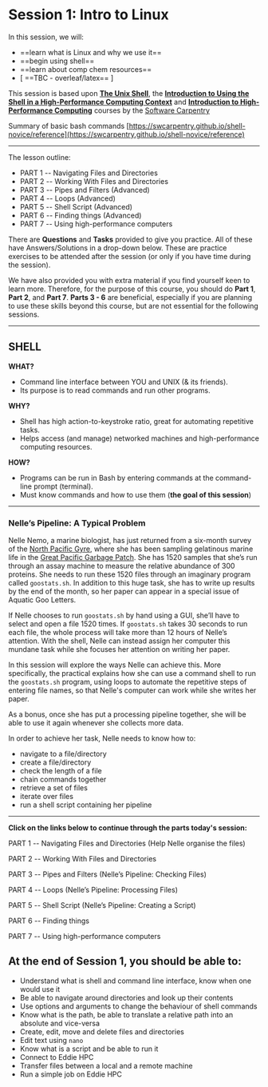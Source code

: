 # Session 1: Intro to Linux

In this session, we will:


- ==learn what is Linux and why we use it==
- ==begin using shell==
- ==learn about comp chem resources==
- [ ==TBC - overleaf/latex== ]



This session is based upon [**The Unix Shell**](https://swcarpentry.github.io/shell-novice/), the [**Introduction to Using the Shell in a High-Performance Computing Context**](http://www.hpc-carpentry.org/hpc-shell/) and [**Introduction to High-Performance Computing**](https://epcced.github.io/hpc-intro/) courses by the [Software Carpentry](https://swcarpentry.github.io)
 
Summary of basic bash commands [https://swcarpentry.github.io/shell-novice/reference](https://swcarpentry.github.io/shell-novice/reference)

---

The lesson outline:

* PART 1 -- Navigating Files and Directories 
* PART 2 -- Working With Files and Directories
* PART 3 -- Pipes and Filters (Advanced)
* PART 4 -- Loops (Advanced)
* PART 5 -- Shell Script (Advanced)
* PART 6 -- Finding things (Advanced)
* PART 7 -- Using high-performance computers

There are **Questions** and **Tasks** provided to give you practice. All of these have Answers/Solutions in a drop-down below. 
These are practice exercises to be attended after the session (or only if you have time during the session). 

We have also provided you with extra material if you find yourself keen to learn more. 
Therefore, for the purpose of this course, you should do **Part 1**, **Part 2**, and **Part 7**.
**Parts 3 - 6** are beneficial, especially if you are planning to use these skills beyond this course, but are not essential for the following sessions. 

---

## **SHELL**
	
**WHAT?**

* Command line interface between YOU and UNIX (& its friends).
* Its purpose is to read commands and run other programs.

**WHY?**

* Shell has high action-to-keystroke ratio, great for automating repetitive tasks.
* Helps access (and manage) networked machines and high-performance computing resources.
	
**HOW?**
	
* Programs can be run in Bash by entering commands at the command-line prompt (terminal).
* Must know commands and how to use them (**the goal of this session**)

---


### Nelle’s Pipeline: A Typical Problem
Nelle Nemo, a marine biologist, has just returned from a six-month survey of the [North Pacific Gyre](https://en.wikipedia.org/wiki/North_Pacific_Gyre), where she has been sampling gelatinous marine life in the [Great Pacific Garbage Patch](https://en.wikipedia.org/wiki/Great_Pacific_Garbage_Patch). She has 1520 samples that she’s run through an assay machine to measure the relative abundance of 300 proteins. She needs to run these 1520 files through an imaginary program called `goostats.sh`. In addition to this huge task, she has to write up results by the end of the month, so her paper can appear in a special issue of Aquatic Goo Letters.

If Nelle chooses to run `goostats.sh` by hand using a GUI, she’ll have to select and open a file 1520 times. If `goostats.sh` takes 30 seconds to run each file, the whole process will take more than 12 hours of Nelle’s attention. With the shell, Nelle can instead assign her computer this mundane task while she focuses her attention on writing her paper.

In this session will explore the ways Nelle can achieve this. More specifically, the practical explains how she can use a command shell to run the `goostats.sh` program, using loops to automate the repetitive steps of entering file names, so that Nelle's computer can work while she writes her paper.

As a bonus, once she has put a processing pipeline together, she will be able to use it again whenever she collects more data.
 
In order to achieve her task, Nelle needs to know how to:

 * navigate to a file/directory
 * create a file/directory
 * check the length of a file
 * chain commands together
 * retrieve a set of files
 * iterate over files
 * run a shell script containing her pipeline

------

**Click on the links below to continue through the parts today's session:** 

PART 1 -- Navigating Files and Directories (Help Nelle organise the files)

<!-- End of 1st hour-->

PART 2 -- Working With Files and Directories

PART 3 -- Pipes and Filters (Nelle’s Pipeline: Checking Files)

PART 4 -- Loops (Nelle’s Pipeline: Processing Files)

<!-- End of 2nd hour-->

PART 5 -- Shell Script (Nelle’s Pipeline: Creating a Script)

PART 6 -- Finding things

PART 7 -- Using high-performance computers

<!-- End of 3rd hour-->


## At the end of Session 1, you should be able to:

* Understand what is shell and command line interface, know when one would use it
* Be able to navigate around directories and look up their contents 
* Use options and arguments to change the behaviour of shell commands
* Know what is the path, be able to translate a relative path into an absolute and vice-versa 
* Create, edit, move and delete files and directories 
* Edit text using `nano`
* Know what is a script and be able to run it
* Connect to Eddie HPC
* Transfer files between a local and a remote machine
* Run a simple job on Eddie HPC


